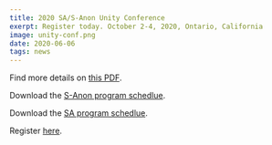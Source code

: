 ```yaml
---
title: 2020 SA/S-Anon Unity Conference
exerpt: Register today. October 2-4, 2020, Ontario, California
image: unity-conf.png
date: 2020-06-06
tags: news
---
```


Find more details on [this PDF](/assets/documents/UC2020Flyer.pdf).

Download the [S-Anon program schedlue](/assets/documents/UC2020SAnonSchedule.pdf).

Download the [SA program schedlue](/assets/documents/UC2020SASchedule.pdf).

Register [here](https://www.sa.org/store/conventions?conv=70).